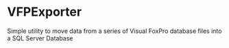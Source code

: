 # VFPExporter
Simple utility to move data from a series of Visual FoxPro database files into a SQL Server Database
